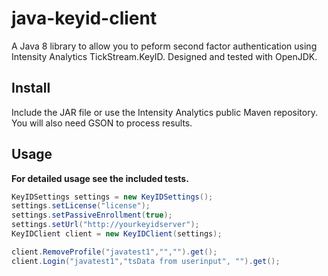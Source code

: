 # java-keyid-client

A Java 8 library to allow you to peform second factor authentication using Intensity Analytics TickStream.KeyID. Designed and tested with OpenJDK.

## Install

Include the JAR file or use the Intensity Analytics public Maven repository. You will also need GSON to process results. 

## Usage

**For detailed usage see the included tests.**

```java
KeyIDSettings settings = new KeyIDSettings();
settings.setLicense("license");
settings.setPassiveEnrollment(true);
settings.setUrl("http://yourkeyidserver");
KeyIDClient client = new KeyIDClient(settings);

client.RemoveProfile("javatest1","","").get();
client.Login("javatest1","tsData from userinput", "").get();
```

